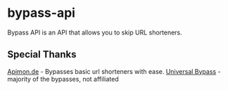 # bypass-api
Bypass API is an API that allows you to skip URL shorteners.

## Special Thanks
[Apimon.de](https://apimon.de/) - Bypasses basic url shorteners with ease.
[Universal Bypass](https://github.com/Sainan/Universal-Bypass) - majority of the bypasses, not affiliated
